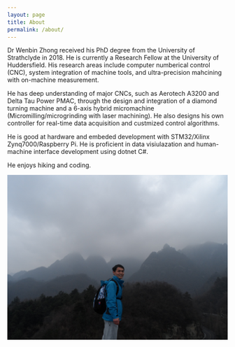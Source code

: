 ```yaml
---
layout: page
title: About
permalink: /about/
---
```

Dr Wenbin Zhong received his PhD degree from the University of Strathclyde in 2018. He is currently a Research Fellow at the University of Huddersfield. His research areas include computer numberical control (CNC), system integration of machine tools, and ultra-precision mahcining with on-machine measurement.

He has deep understanding of major CNCs, such as Aerotech A3200 and Delta Tau Power PMAC, through the design and integration of a diamond turning machine and a 6-axis hybrid micromachine (Micromilling/microgrinding with laser machining). He also designs his own controller for real-time data acquisition and custmized control algorithms.

He is good at hardware and embeded development with STM32/Xilinx Zynq7000/Raspberry Pi. He is proficient in data visiulazation and human-machine interface development using dotnet C#.

He enjoys hiking and coding.

![Wenbin says hello!](/assets/images/self.png)
